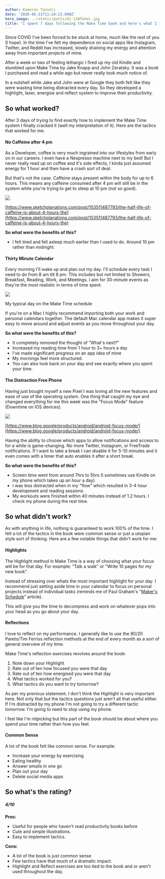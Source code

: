 ```yaml
---
author: Kameron Tanseli
date: '2020-05-21T11:24:23.000Z'
hero_image: ../static/posts/81-11NToHvL.jpg
title: "I spent 7 days following the Make Time book and here's what I learned."
---
```


Since COVID I've been forced to be stuck at home, much like the rest of you (I hope). In the time I've felt my dependence on social apps like Instagram, Twitter, and Reddit has increased, slowly draining my energy and attention away from important projects of mine.

After a week or two of feeling lethargic I fired up my old Kindle and stumbled upon Make Time by Jake Knapp and John Zeratsky. It was a book I purchased and read a while ago but never really took much notice of.

In a nutshell while Jake and John were at Google they both felt like they were wasting time being distracted every day. So they developed a highlight, laser, energise and reflect system to improve their productivity.

## So what worked?

After 3 days of trying to find exactly how to implement the Make Time system I finally cracked it (well my interpretation of it). Here are the tactics that worked for me.

#### No Caffeine after 4 pm

As a Developer, coffee is very much ingrained into our lifestyles from early on in our careers. I even have a Nespresso machine next to my bed! But I never really read up on coffee and it's side effects, I kinda just assumed energy for 1 hour and then have a crash sort of deal.

But that's not the case. Caffeine stays present within the body for up to 6 hours. This means any caffeine consumed after 4 pm will still be in the system while you're trying to get to sleep at 10 pm (not so good).

![](../static/posts/image-1.png)

[https://www.sketchplanations.com/post/153511487793/the-half-life-of-caffeine-is-about-4-hours-the](https://www.sketchplanations.com/post/153511487793/the-half-life-of-caffeine-is-about-4-hours-the)

**So what were the benefits of this?**

*   I felt tired and fell asleep much earlier than I used to do. Around 10 pm rather than midnight.

#### Thirty Minute Calendar

Every morning I'll wake up and plan out my day. I'll schedule every task I need to do from 8 am till 8 pm. This includes but not limited to Showers, Breakfast, Reading, Work, and Meetings. I aim for 30-minute events as they're the most realistic in terms of time spent.

![](../static/posts/Screenshot-2020-05-21-at-11.27.05.png)

My typical day on the Make Time schedule

If you're on a Mac I highly recommend importing both your work and personal calendars together. The default Mac calendar app makes it super easy to move around and adjust events as you move throughout your day.

**So what were the benefits of this?**

*   It completely removed the thought of "What's next?"
*   Increased my reading time from 1 hour to 3+ hours a day
*   I've made significant progress on an app idea of mine
*   My mornings feel more structured.
*   You can also look back on your day and see exactly where you spent your time.

#### The Distraction Free Phone

Having just bought myself a new Pixel I was loving all the new features and ease of use of the operating system. One thing that caught my eye and changed everything for me this week was the "Focus Mode" feature (Downtime on IOS devices).

![](../static/posts/Focus-Mode-1-Phone-Square.gif)

[https://www.blog.google/products/android/android-focus-mode/](https://www.blog.google/products/android/android-focus-mode/)

Having the ability to choose which apps to allow notifications and access to for a while is game-changing. No more Twitter, Instagram, or FreeTrade notifications. If I want to take a break I can disable it for 5-10 minutes and it even comes with a timer that auto enables it after a short break.

**So what were the benefits of this?**

*   Screen time went from around 7hrs to 5hrs (I sometimes use Kindle on my phone which takes up an hour a day)
*   I was less distracted when in my "flow" which resulted in 3-4 hour development and reading sessions.
*   My workouts were finished within 40 minutes instead of 1.2 hours. I check my phone during the rest time.

## So what didn't work?

As with anything in life, nothing is guaranteed to work 100% of the time. I felt a lot of the tactics in the book were common sense or just a utopian style sort of thinking. Here are a few notable things that didn't work for me:

#### Highlights

The Highlight method in Make Time is a way of choosing what your focus will be for that day. For example: "Talk a walk" or "Write 10 pages for my new book".

Instead of stressing over whats the most important highlight for your day. I recommend just setting aside time in your calendar to focus on personal projects instead of individual tasks (reminds me of Paul Graham's "[Maker's Schedule](http://www.paulgraham.com/makersschedule.html)" article).

This will give you the time to decompress and work on whatever pops into your head as you go about your day.

#### Reflections

I love to reflect on my performance. I generally like to use the 80/20 Pareto/Tim Ferriss reflection methods at the end of every month as a sort of general overview of my time.

Make Time's reflection exercises revolves around the book:

1.  Note down your Highlight
2.  Rate out of ten how focused you were that day
3.  Rate out of ten how energised you were that day
4.  What tactics worked for you?
5.  What tactics do you want to try tomorrow?

As per my previous statement. I don't think the Highlight is very important here. Not only that but the tactics questions just aren't all that useful either. If I'm distracted by my phone I'm not going to try a different tactic tomorrow. I'm going to need to stop using my phone.

I feel like I'm nitpicking but this part of the book should be about where you spend your time rather than how you feel.

#### Common Sense

A lot of the book felt like common sense. For example:

*   Increase your energy by exercising
*   Eating healthy
*   Answer emails in one go
*   Plan out your day
*   Delete social media apps

## So what's the rating?

##### 4/10

**Pros:**

*   Useful for people who haven't read productivity books before
*   Cute and simple illustrations.
*   Easy to implement tactics.

**Cons:**

*   A lot of the book is just common sense
*   Few tactics have that much of a dramatic impact.
*   Highlight and Reflect exercises are too tied to the book and or aren't used throughout the day.